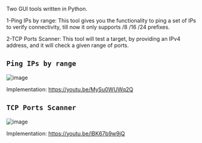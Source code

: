 Two GUI tools written in Python.

1-Ping IPs by range:
  This tool gives you the functionality to ping a set of IPs to verify connectivity, till now it only supports /8 /16 /24 prefixes.
  
2-TCP Ports Scanner:
  This tool will test a target, by providing an IPv4 address, and it will check a given range of ports.

## `Ping IPs by range`

![image](https://user-images.githubusercontent.com/49244752/121349051-c45de380-c931-11eb-8927-7ae8f76ca364.png)

Implementation: https://youtu.be/MySu0WUWq2Q

## `TCP Ports Scanner`

![image](https://user-images.githubusercontent.com/49244752/121349178-e192b200-c931-11eb-847d-145c80f9b0df.png)

Implementation: https://youtu.be/lBK67b9w9jQ

